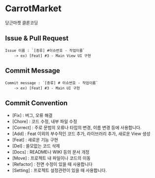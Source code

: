 # CarrotMarket
당근마켓 클론코딩

## **Issue & Pull Request**
```
Issue 이름 : `[종류] #이슈번호 - 작업이름`
    -> ex) [Feat] #3 - Main View UI 구현
```

## **Commit Message**
```
Commit message : `[종류] # 이슈번호 - 작업이름`
    -> ex) [Feat] #3 - Main UI 구현
```

## **Commit Convention**
- [Fix] : 버그, 오류 해결
- [Chore] : 코드 수정, 내부 파일 수정
- [Correct] : 주로 문법의 오류나 타입의 변경, 이름 변경 등에 사용합니다.
- [Add] : Feat 이외의 부수적인 코드 추가, 라이브러리 추가, 새로운 View 생성
- [Feat] : 새로운 기능 구현
- [Del] : 쓸모없는 코드 삭제
- [Docs] : README나 WIKI 등의 문서 개정
- [Move] : 프로젝트 내 파일이나 코드의 이동
- [Refactor] : 전면 수정이 있을 때 사용합니다
- [Setting] : 프로젝트 설정관련이 있을 때 사용합니다.
